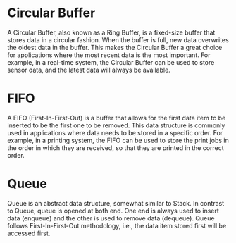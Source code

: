 # Circular Buffer

A Circular Buffer, also known as a Ring Buffer, is a fixed-size buffer that stores data in a circular
fashion. When the buffer is full, new data overwrites the oldest data in the buffer. This makes the
Circular Buffer a great choice for applications where the most recent data is the most important. For
example, in a real-time system, the Circular Buffer can be used to store sensor data, and the latest
data will always be available.

# FIFO
    
A FIFO (First-In-First-Out) is a buffer that allows for the first data item to be inserted to be the first
one to be removed. This data structure is commonly used in applications where data needs to be
stored in a specific order. For example, in a printing system, the FIFO can be used to store the print
jobs in the order in which they are received, so that they are printed in the correct order.

# Queue

Queue is an abstract data structure, somewhat similar to Stack. In contrast to Queue, queue is opened
at both end. One end is always used to insert data (enqueue) and the other is used to remove data
(dequeue). Queue follows First-In-First-Out methodology, i.e., the data item stored first will be
accessed first.


